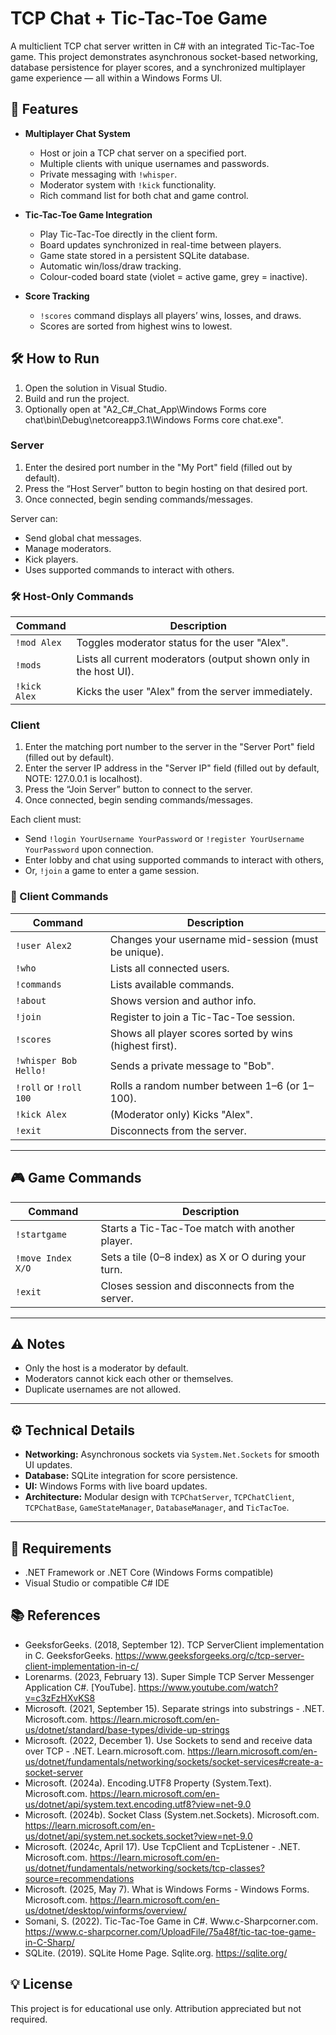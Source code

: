 # TCP Chat + Tic-Tac-Toe Game  

A multiclient TCP chat server written in C# with an integrated Tic-Tac-Toe game. This project demonstrates asynchronous socket-based networking, database persistence for player scores, and a synchronized multiplayer game experience — all within a Windows Forms UI.  

## 🚀 Features  

- **Multiplayer Chat System**  
  - Host or join a TCP chat server on a specified port.  
  - Multiple clients with unique usernames and passwords.  
  - Private messaging with `!whisper`.  
  - Moderator system with `!kick` functionality.  
  - Rich command list for both chat and game control.  

- **Tic-Tac-Toe Game Integration**  
  - Play Tic-Tac-Toe directly in the client form.  
  - Board updates synchronized in real-time between players.  
  - Game state stored in a persistent SQLite database.  
  - Automatic win/loss/draw tracking.  
  - Colour-coded board state (violet = active game, grey = inactive).  

- **Score Tracking**  
  - `!scores` command displays all players’ wins, losses, and draws.  
  - Scores are sorted from highest wins to lowest.  

## 🛠️ How to Run

1. Open the solution in Visual Studio.
2. Build and run the project.
3. Optionally open at "A2_C#_Chat_App\Windows Forms core chat\bin\Debug\netcoreapp3.1\Windows Forms core chat.exe".

### Server

1. Enter the desired port number in the "My Port" field (filled out by default).
2. Press the “Host Server” button to begin hosting on that desired port.
3. Once connected, begin sending commands/messages.

Server can:

- Send global chat messages.  
- Manage moderators.  
- Kick players.
- Uses supported commands to interact with others.

### 🛠️ Host-Only Commands

| Command              | Description                                                          |
|----------------------|----------------------------------------------------------------------|
| `!mod Alex`          | Toggles moderator status for the user "Alex".                        |
| `!mods`              | Lists all current moderators (output shown only in the host UI).     |
| `!kick Alex`         | Kicks the user "Alex" from the server immediately.                   |


### Client

1. Enter the matching port number to the server in the "Server Port" field (filled out by default).
2. Enter the server IP address in the "Server IP" field (filled out by default, NOTE: 127.0.0.1 is localhost).
3. Press the “Join Server” button to connect to the server.
4. Once connected, begin sending commands/messages.

Each client must:

- Send `!login YourUsername YourPassword` or `!register YourUsername YourPassword` upon connection.
- Enter lobby and chat using supported commands to interact with others,
- Or, `!join` a game to enter a game session.

### 💬 Client Commands

| Command                    | Description                                                              |
|----------------------------|--------------------------------------------------------------------------|
| `!user Alex2`              | Changes your username mid-session (must be unique).                      |
| `!who`                     | Lists all connected users.                                               |
| `!commands`                | Lists available commands.                                                |
| `!about`                   | Shows version and author info.                                           |
| `!join`                    | Register to join a Tic-Tac-Toe session.                                  |
| `!scores`                  | Shows all player scores sorted by wins (highest first).                  |
| `!whisper Bob Hello!`      | Sends a private message to "Bob".                                        |
| `!roll` or `!roll 100`     | Rolls a random number between 1–6 (or 1–100).                            |
| `!kick Alex`               | (Moderator only) Kicks "Alex".                                           |
| `!exit`                    | Disconnects from the server.                                             |

---

## 🎮 Game Commands  

| Command                      | Description                                                              |
|------------------------------|--------------------------------------------------------------------------|
| `!startgame`                 | Starts a Tic-Tac-Toe match with another player.                          |
| `!move Index X/O`            | Sets a tile (0–8 index) as X or O during your turn.                      |
| `!exit`                      | Closes session and disconnects from the server.                          |

---                            

## ⚠️ Notes

- Only the host is a moderator by default.
- Moderators cannot kick each other or themselves.
- Duplicate usernames are not allowed.

---

## ⚙️ Technical Details  

- **Networking:** Asynchronous sockets via `System.Net.Sockets` for smooth UI updates.  
- **Database:** SQLite integration for score persistence.  
- **UI:** Windows Forms with live board updates.  
- **Architecture:** Modular design with `TCPChatServer`, `TCPChatClient`, `TCPChatBase`, `GameStateManager`, `DatabaseManager`, and `TicTacToe`.  

---

## 🔧 Requirements

- .NET Framework or .NET Core (Windows Forms compatible)
- Visual Studio or compatible C# IDE

## 📚 References

- GeeksforGeeks. (2018, September 12). TCP ServerClient implementation in C. GeeksforGeeks. https://www.geeksforgeeks.org/c/tcp-server-client-implementation-in-c/
- Lorenarms. (2023, February 13). Super Simple TCP Server Messenger Application C#. [YouTube]. https://www.youtube.com/watch?v=c3zFzHXvKS8
- Microsoft. (2021, September 15). Separate strings into substrings - .NET. Microsoft.com. https://learn.microsoft.com/en-us/dotnet/standard/base-types/divide-up-strings
- Microsoft. (2022, December 1). Use Sockets to send and receive data over TCP - .NET. Learn.microsoft.com. https://learn.microsoft.com/en-us/dotnet/fundamentals/networking/sockets/socket-services#create-a-socket-server
- Microsoft. (2024a). Encoding.UTF8 Property (System.Text). Microsoft.com. https://learn.microsoft.com/en-us/dotnet/api/system.text.encoding.utf8?view=net-9.0
- Microsoft. (2024b). Socket Class (System.net.Sockets). Microsoft.com. https://learn.microsoft.com/en-us/dotnet/api/system.net.sockets.socket?view=net-9.0
- Microsoft. (2024c, April 17). Use TcpClient and TcpListener - .NET. Microsoft.com. https://learn.microsoft.com/en-us/dotnet/fundamentals/networking/sockets/tcp-classes?source=recommendations
- Microsoft. (2025, May 7). What is Windows Forms - Windows Forms. Microsoft.com. https://learn.microsoft.com/en-us/dotnet/desktop/winforms/overview/
- Somani, S. (2022). Tic-Tac-Toe Game in C#. Www.c-Sharpcorner.com. https://www.c-sharpcorner.com/UploadFile/75a48f/tic-tac-toe-game-in-C-Sharp/
- SQLite. (2019). SQLite Home Page. Sqlite.org. https://sqlite.org/

## 💡 License

This project is for educational use only. Attribution appreciated but not required.
